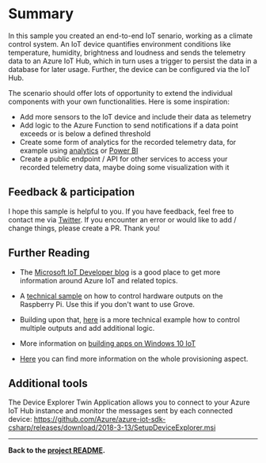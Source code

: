 # Summary
In this sample you created an end-to-end IoT senario, working as a climate control system. An IoT device quantifies environment conditions like temperature, humidity, brightness and loudness and sends the telemetry data to an Azure IoT Hub, which in turn uses a trigger to persist the data in a database for later usage. Further, the device can be configured via the IoT Hub.

The scenario should offer lots of opportunity to extend the individual components with your own functionalities. Here is some inspiration:

* Add more sensors to the IoT device and include their data as telemetry
* Add logic to the Azure Function to send notifications if a data point exceeds or is below a defined threshold
* Create some form of analytics for the recorded telemetry data, for example using [analytics](https://azure.microsoft.com/en-us/product-categories/analytics/) or [Power BI](https://powerbi.microsoft.com/en-us/)
* Create a public endpoint / API for other services to access your recorded telemetry data, maybe doing some visualization with it

## Feedback & participation
I hope this sample is helpful to you. If you have feedback, feel free to contact me via [Twitter](https://twitter.com/dirksonguer). If you encounter an error or would like to add / change things, please create a PR. Thank you!


## Further Reading
* The [Microsoft IoT Developer blog](https://devblogs.microsoft.com/iotdev/) is a good place to get more information around Azure IoT and related topics.

* A [technical sample](https://github.com/microsoft/Windows-iotcore-samples/tree/develop/Samples/HelloBlinky/CS) on how to control hardware outputs on the Raspberry Pi. Use this if you don't want to use Grove.

* Building upon that, [here](https://docs.microsoft.com/en-us/archive/blogs/uktechnet/creating-a-simple-windows-10-iot-application-led-dice) is a more technical example how to control multiple outputs and add additional logic.

* More information on [building apps on Windows 10 IoT](https://docs.microsoft.com/en-us/windows/iot-core/develop-your-app/buildingappsforiotcore)

* [Here](https://blogs.windows.com/windowsdeveloper/2016/07/20/building-secure-apps-for-windows-iot-core/) you can find more information on the whole provisioning aspect.


## Additional tools
The Device Explorer Twin Application allows you to connect to your Azure IoT Hub instance and monitor the messages sent by each connected device: https://github.com/Azure/azure-iot-sdk-csharp/releases/download/2018-3-13/SetupDeviceExplorer.msi 

---

**Back to the [project README](../README.md).**